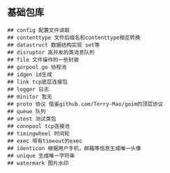 ## 基础包库
	## config 配置文件读取
	## contenttype 文件后缀名和contenttype相互转换
	## datastruct 数据结构实现 set等
	## disruptor 高并发的类消息队列
	## file 文件操作的一些封装
	## gorpool go 协程池
	## idgen id生成
	## link tcp底层连接包
	## logger 日志
	## minitor 暂无
	## proto 协议 借鉴github.com/Terry-Mao/goim的顶层协议
	## queue 队列
	## utest 测试类包
	## connpool tcp连接池
	## timingwheel 时间轮
	## exec 带有timeout的exec
	## identicon 根据用户手机，邮箱等信息生成唯一头像
	## unique 生成唯一字符串
	## watermark 图片水印